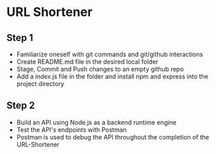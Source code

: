 
# URL Shortener 

## Step 1
- Familiarize oneself with git commands and git/github interactions 
- Create README.md file in the desired local folder 
- Stage, Commit and Push changes to an empty github repo 
- Add a index.js file in the folder and install npm and express into the project directory 

## Step 2
- Build an API using Node.js as a backend runtime engine
- Test the API's endpoints with Postman
- Postman is used to debug the API throughout the completion of the URL-Shortener
